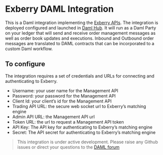 # Exberry DAML Integration

This is a Daml integration implementing the [Exberry APIs](https://docs.exberry.io/). The integration is deployed configured and launched in [Daml Hub](https://hub.daml.com). It will run as a Daml Party on your ledger that will send and receive order management messages as well as order book updates and executions. Inbound and Outbound order messages are translated to DAML contracts that can be incorporated to a custom Daml workflow.

## To configure

The integration requires a set of credentials and URLs for connecting and authenticating to Exberry.


- Username: your user name for the Management API
- Password: your password for the Management API
- Client Id: your client’s id for the Management API
- Trading API URL: the secure web socket url to Exberry’s matching engine
- Admin API URL: the Management API url
- Token URL: the url to request a Management API token
- API Key: The API key for authenticating to Exberry’s matching engine
- Secret: The API secret for authenticating to Exberry’s matching engine

> This integration is under active development. Please raise any Github issues or direct your questions to the [DAML forum](https://discuss.daml.com/)

